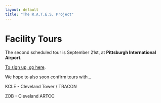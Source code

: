 ```yaml
---
layout: default
title: "The R.A.T.E.S. Project"
---
```

# Facility Tours

The second scheduled tour is September 21st, at __Pittsburgh International Airport__. 

[To sign up, go here](/events/signup/).



We hope to also soon confirm tours with...

KCLE - Cleveland Tower / TRACON

ZOB - Cleveland ARTCC
